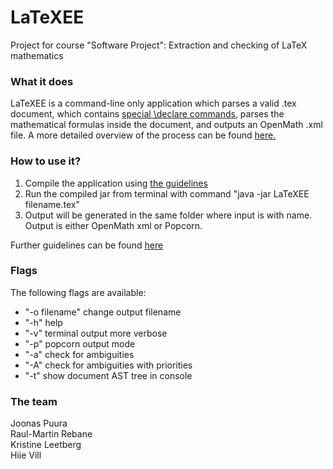 # LaTeXEE
Project for course "Software Project": Extraction and checking of LaTeX mathematics

### What it does  

LaTeXEE is a command-line only application which parses a valid .tex document, which contains [special \declare commands](https://github.com/Abercus/LaTeXEE/wiki/Declaration-language), parses the mathematical formulas inside the document, and outputs an OpenMath .xml file. A more detailed overview of the process can be found [here.](https://github.com/Abercus/LaTeXEE/wiki/Parsing-process-specification)

### How to use it?

1. Compile the application using [the guidelines](https://github.com/Abercus/LaTeXEE/wiki/Building-project)
2. Run the compiled jar from terminal with command "java -jar LaTeXEE filename.tex"
3. Output will be generated in the same folder where input is with name. Output is either OpenMath xml or Popcorn.

Further guidelines can be found [here](https://github.com/Abercus/LaTeXEE/wiki/Jar-Readme)


### Flags

The following flags are available:

* "-o filename" change output filename
* "-h" help
* "-v" terminal output more verbose
* "-p" popcorn output mode
* "-a" check for ambiguities
* "-A" check for ambiguities with priorities
* "-t" show document AST tree in console

### The team  

Joonas Puura  
Raul-Martin Rebane  
Kristine Leetberg  
Hiie Vill  
